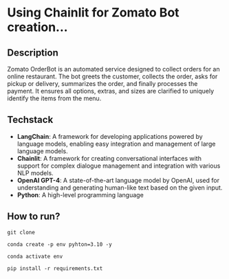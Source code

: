 # Using Chainlit for Zomato Bot creation...

## Description

Zomato OrderBot is an automated service designed to collect orders for an online restaurant. The bot greets the customer, collects the order, asks for pickup or delivery, summarizes the order, and finally processes the payment. It ensures all options, extras, and sizes are clarified to uniquely identify the items from the menu.

## Techstack

- **LangChain**: A framework for developing applications powered by language models, enabling easy integration and management of large language models.
- **Chainlit**: A framework for creating conversational interfaces with support for complex dialogue management and integration with various NLP models.
- **OpenAI GPT-4**: A state-of-the-art language model by OpenAI, used for understanding and generating human-like text based on the given input.
- **Python**: A high-level programming language

## How to run?

```
git clone
```

```
conda create -p env pyhton=3.10 -y
```

```
conda activate env
```

```
pip install -r requirements.txt

```
